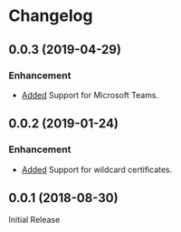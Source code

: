 # Changelog


## 0.0.3 (2019-04-29)

### Enhancement

- [Added](https://github.com/mercari/certificate-expiry-monitor-controller/pull/5) Support for Microsoft Teams.

## 0.0.2 (2019-01-24)

### Enhancement

- [Added](https://github.com/mercari/certificate-expiry-monitor-controller/pull/3) Support for wildcard certificates.

## 0.0.1 (2018-08-30)

Initial Release
